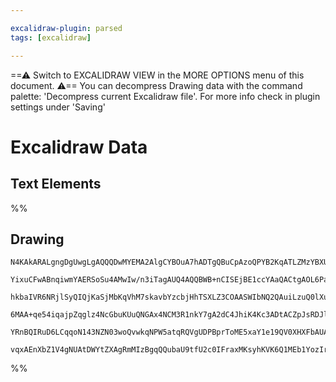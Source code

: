 ```yaml
---

excalidraw-plugin: parsed
tags: [excalidraw]

---
```

==⚠  Switch to EXCALIDRAW VIEW in the MORE OPTIONS menu of this document. ⚠== You can decompress Drawing data with the command palette: 'Decompress current Excalidraw file'. For more info check in plugin settings under 'Saving'


# Excalidraw Data
## Text Elements
%%
## Drawing
```compressed-json
N4KAkARALgngDgUwgLgAQQQDwMYEMA2AlgCYBOuA7hADTgQBuCpAzoQPYB2KqATLZMzYBXUtiRoIACyhQ4zZAHoFAc0JRJQgEYA6bGwC2CgF7N6hbEcK4OCtptbErHALRY8RMpWdx8Q1TdIEfARcZgRmBShcZQUebTieGjoghH0EDihmbgBtcDBQMELoeHF0VM0EYmJcTWCkwshGFnYuNB4ANj48xqZWTgA5TjFuAEYRgHYRgBYAZnaZka6GiEIO

YixuCFwABnqiwmYAERSoSu4AMwIw/n3iTagAUQ4AQQBWB+nCISEjBE1ccYAaQACtgAOL6PaQc6EfD4ADKsDqEkEHihEGYUFIbAA1ggAOokdTcJZFTHYvGImDI9Cokjo7F+SQccJZNAjG6QNhwXDYNQwUbbbacrYcZQ04XdCCYbjOKY8OLjV4igVoZyvKbtbSzJUi8m4hAAYTY+DYpE2AGIRghrdb0f9sDjlIy1sbTeaJFjrMweYEMuiKETJNwABw

hkbaIVR6NRjlSyQIQjKaSjMbKqVhM7skavbYzcbjHhTSXLZ3COAASWIbNQ2QAuiLzuQ0lXuBwhHCRS7iCzmDWCstYIhuDNugBfEWaYRrB7BNIZGv1kVCODVU53dmTAszGYAThzu/aceWRA4OM20lk8iUZEIjG0yjYbHFCF0BgUMOCCmICjGQgAWvgmgwAAMucAAaLwACr9AAUpoFAAIrws4uDtMocBwLBhoZAA8gAqgAYsCChmAgFAAPxCD6AC8t

6MAA+qe54iqajpZqglz4NcGbuKUuQNGAx4NCM3R1nkY7gA2dC4JhiK4Kc3ADtACZpJsRDJlAewMIQ5EAEK8k63ZumalrnOZFnadgIh+lAFanPoiIUkaJqmRIVo2p5Vk2ekdkOQZjplkIrquR66BehwPq4LZ3mkLZ9mpIRsIIkipQYia9I3BA1lxb5CWOViBqEsQxJtFlOXxQ5TkGlSNLpWi5U+Rk+UAErCMmvY1sJ2VNX5qS4TyfKwIKJaQBVeUO

YRnBQIRuD6LCqqoN143NZN03woQvwkqNPW5atqRQVgUDPBprToME5xaY1e19QV0XHXFbAUAmuAbqg7adnku2VakTzEM8j3PSEb1bID2nMNg2JwuB3C7iG4zaLuCzhijIwo1lENQ/gACa3DtOMWqFge2y7iTZO7llRhPpCaADo0BBCKUEaiYUE5fStt1tcFPasps3bac6JAbVtaAffgWWC8QJlhXTEB6SaIMWoau7K8rhGEeiLUIMoHbRZaDyHAbB

vqxAEnXbZ1V4gNUAtDWYtZXAgRmMIzBgqQQubaU9tfU2c0IFraxMKsyhKVK6Q1MEb1YozIrYEQcDcNHCAihwfuJ6QMdSsIUCnqUSdm19dgAFYINgmTwqncAALJsOsTwRxxXFhOAbPQrC4RKZJY5AA===
```
%%